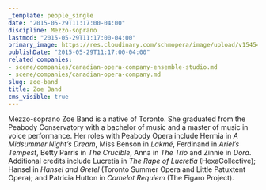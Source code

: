 ```yaml
---
_template: people_single
date: "2015-05-29T11:17:00-04:00"
discipline: Mezzo-soprano
lastmod: "2015-05-29T11:17:00-04:00"
primary_image: https://res.cloudinary.com/schmopera/image/upload/v1545409169/media/webhook-uploads/1432912595012/Band-Zoe_250x376.jpg.jpg
publishDate: "2015-05-29T11:17:00-04:00"
related_companies:
- scene/companies/canadian-opera-company-ensemble-studio.md
- scene/companies/canadian-opera-company.md
slug: zoe-band
title: Zoe Band
cms_visible: true
---
```


Mezzo-soprano Zoe Band is a native of Toronto. She graduated from the Peabody Conservatory with a bachelor of music and a master of music in voice performance. Her roles with Peabody Opera include Hermia in *A Midsummer Night’s Dream*, Miss Benson in *Lakmé*, Ferdinand in *Ariel’s Tempest*, Betty Parris in *The Crucible*, Anna in *The Trio* and Zinnie in *Dora*. Additional credits include Lucretia in *The Rape of Lucretia* (HexaCollective); Hansel in *Hansel and Gretel* (Toronto Summer Opera and Little Patuxtent Opera); and Patricia Hutton in *Camelot Requiem* (The Figaro Project).
